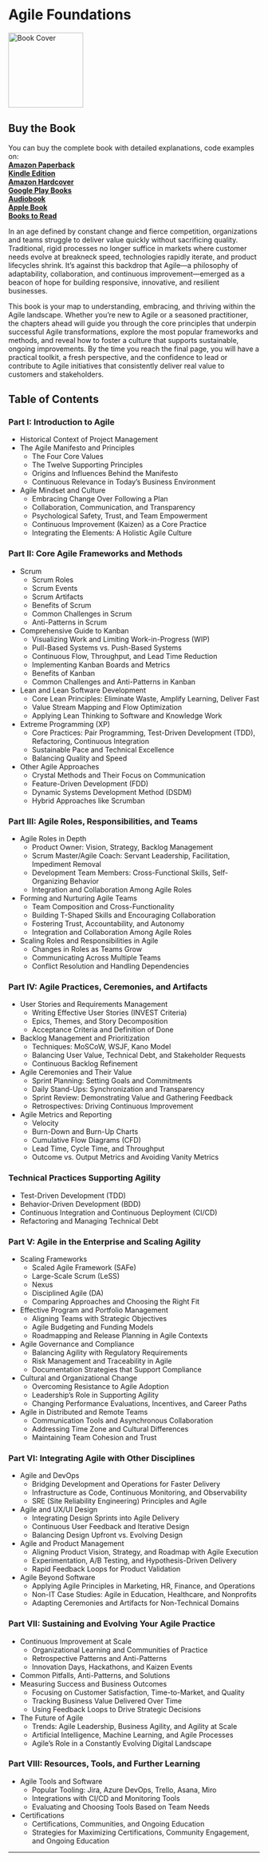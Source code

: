 # Agile Foundations

<img src="https://is1-ssl.mzstatic.com/image/thumb/Publication221/v4/6e/35/bd/6e35bd96-2efe-f2cc-03f1-fe7d36fd5059/7fc7c771-18dc-4954-9de7-ab1df16d68f3_cover_image.png/626x0w.webp" alt="Book Cover" width="150" />

## Buy the Book

You can buy the complete book with detailed explanations, code examples on:  
**[Amazon Paperback](https://www.amazon.com/dp/B0DPZK36F3)**  
**[Kindle Edition](https://www.amazon.com/dp/B0DPXBXSXL)**  
**[Amazon Hardcover](https://www.amazon.com/dp/B0DPZ6XFF1)**  
**[Google Play Books](https://play.google.com/store/books/details?id=89g2EQAAQBAJ)**  
**[Audiobook](https://play.google.com/store/audiobooks/details?id=AQAAAEDyw1uDuM)**  
**[Apple Book](https://books.apple.com/us/book/agile-foundations/id6739236119)**  
**[Books to Read](https://books2read.com/b/47e8XN)**

In an age defined by constant change and fierce competition, organizations and teams struggle to deliver value quickly without sacrificing quality. Traditional, rigid processes no longer suffice in markets where customer needs evolve at breakneck speed, technologies rapidly iterate, and product lifecycles shrink. It’s against this backdrop that Agile—a philosophy of adaptability, collaboration, and continuous improvement—emerged as a beacon of hope for building responsive, innovative, and resilient businesses.  

This book is your map to understanding, embracing, and thriving within the Agile landscape. Whether you’re new to Agile or a seasoned practitioner, the chapters ahead will guide you through the core principles that underpin successful Agile transformations, explore the most popular frameworks and methods, and reveal how to foster a culture that supports sustainable, ongoing improvements. By the time you reach the final page, you will have a practical toolkit, a fresh perspective, and the confidence to lead or contribute to Agile initiatives that consistently deliver real value to customers and stakeholders.

## Table of Contents

### Part I: Introduction to Agile
- Historical Context of Project Management
- The Agile Manifesto and Principles
  - The Four Core Values
  - The Twelve Supporting Principles
  - Origins and Influences Behind the Manifesto
  - Continuous Relevance in Today’s Business Environment
- Agile Mindset and Culture
  - Embracing Change Over Following a Plan
  - Collaboration, Communication, and Transparency
  - Psychological Safety, Trust, and Team Empowerment
  - Continuous Improvement (Kaizen) as a Core Practice
  - Integrating the Elements: A Holistic Agile Culture

### Part II: Core Agile Frameworks and Methods
- Scrum
  - Scrum Roles
  - Scrum Events
  - Scrum Artifacts
  - Benefits of Scrum
  - Common Challenges in Scrum
  - Anti-Patterns in Scrum
- Comprehensive Guide to Kanban
  - Visualizing Work and Limiting Work-in-Progress (WIP)
  - Pull-Based Systems vs. Push-Based Systems
  - Continuous Flow, Throughput, and Lead Time Reduction
  - Implementing Kanban Boards and Metrics
  - Benefits of Kanban
  - Common Challenges and Anti-Patterns in Kanban
- Lean and Lean Software Development
  - Core Lean Principles: Eliminate Waste, Amplify Learning, Deliver Fast
  - Value Stream Mapping and Flow Optimization
  - Applying Lean Thinking to Software and Knowledge Work
- Extreme Programming (XP)
  - Core Practices: Pair Programming, Test-Driven Development (TDD), Refactoring, Continuous Integration
  - Sustainable Pace and Technical Excellence
  - Balancing Quality and Speed
- Other Agile Approaches
  - Crystal Methods and Their Focus on Communication
  - Feature-Driven Development (FDD)
  - Dynamic Systems Development Method (DSDM)
  - Hybrid Approaches like Scrumban

### Part III: Agile Roles, Responsibilities, and Teams
- Agile Roles in Depth
  - Product Owner: Vision, Strategy, Backlog Management
  - Scrum Master/Agile Coach: Servant Leadership, Facilitation, Impediment Removal
  - Development Team Members: Cross-Functional Skills, Self-Organizing Behavior
  - Integration and Collaboration Among Agile Roles
- Forming and Nurturing Agile Teams
  - Team Composition and Cross-Functionality
  - Building T-Shaped Skills and Encouraging Collaboration
  - Fostering Trust, Accountability, and Autonomy
  - Integration and Collaboration Among Agile Roles
- Scaling Roles and Responsibilities in Agile
  - Changes in Roles as Teams Grow
  - Communicating Across Multiple Teams
  - Conflict Resolution and Handling Dependencies

### Part IV: Agile Practices, Ceremonies, and Artifacts
- User Stories and Requirements Management
  - Writing Effective User Stories (INVEST Criteria)
  - Epics, Themes, and Story Decomposition
  - Acceptance Criteria and Definition of Done
- Backlog Management and Prioritization
  - Techniques: MoSCoW, WSJF, Kano Model
  - Balancing User Value, Technical Debt, and Stakeholder Requests
  - Continuous Backlog Refinement
- Agile Ceremonies and Their Value
  - Sprint Planning: Setting Goals and Commitments
  - Daily Stand-Ups: Synchronization and Transparency
  - Sprint Review: Demonstrating Value and Gathering Feedback
  - Retrospectives: Driving Continuous Improvement
- Agile Metrics and Reporting
  - Velocity
  - Burn-Down and Burn-Up Charts
  - Cumulative Flow Diagrams (CFD)
  - Lead Time, Cycle Time, and Throughput
  - Outcome vs. Output Metrics and Avoiding Vanity Metrics

### Technical Practices Supporting Agility
- Test-Driven Development (TDD)
- Behavior-Driven Development (BDD)
- Continuous Integration and Continuous Deployment (CI/CD)
- Refactoring and Managing Technical Debt

### Part V: Agile in the Enterprise and Scaling Agility
- Scaling Frameworks
  - Scaled Agile Framework (SAFe)
  - Large-Scale Scrum (LeSS)
  - Nexus
  - Disciplined Agile (DA)
  - Comparing Approaches and Choosing the Right Fit
- Effective Program and Portfolio Management
  - Aligning Teams with Strategic Objectives
  - Agile Budgeting and Funding Models
  - Roadmapping and Release Planning in Agile Contexts
- Agile Governance and Compliance
  - Balancing Agility with Regulatory Requirements
  - Risk Management and Traceability in Agile
  - Documentation Strategies that Support Compliance
- Cultural and Organizational Change
  - Overcoming Resistance to Agile Adoption
  - Leadership’s Role in Supporting Agility
  - Changing Performance Evaluations, Incentives, and Career Paths
- Agile in Distributed and Remote Teams
  - Communication Tools and Asynchronous Collaboration
  - Addressing Time Zone and Cultural Differences
  - Maintaining Team Cohesion and Trust

### Part VI: Integrating Agile with Other Disciplines
- Agile and DevOps
  - Bridging Development and Operations for Faster Delivery
  - Infrastructure as Code, Continuous Monitoring, and Observability
  - SRE (Site Reliability Engineering) Principles and Agile
- Agile and UX/UI Design
  - Integrating Design Sprints into Agile Delivery
  - Continuous User Feedback and Iterative Design
  - Balancing Design Upfront vs. Evolving Design
- Agile and Product Management
  - Aligning Product Vision, Strategy, and Roadmap with Agile Execution
  - Experimentation, A/B Testing, and Hypothesis-Driven Delivery
  - Rapid Feedback Loops for Product Validation
- Agile Beyond Software
  - Applying Agile Principles in Marketing, HR, Finance, and Operations
  - Non-IT Case Studies: Agile in Education, Healthcare, and Nonprofits
  - Adapting Ceremonies and Artifacts for Non-Technical Domains

### Part VII: Sustaining and Evolving Your Agile Practice
- Continuous Improvement at Scale
  - Organizational Learning and Communities of Practice
  - Retrospective Patterns and Anti-Patterns
  - Innovation Days, Hackathons, and Kaizen Events
- Common Pitfalls, Anti-Patterns, and Solutions
- Measuring Success and Business Outcomes
  - Focusing on Customer Satisfaction, Time-to-Market, and Quality
  - Tracking Business Value Delivered Over Time
  - Using Feedback Loops to Drive Strategic Decisions
- The Future of Agile
  - Trends: Agile Leadership, Business Agility, and Agility at Scale
  - Artificial Intelligence, Machine Learning, and Agile Processes
  - Agile’s Role in a Constantly Evolving Digital Landscape

### Part VIII: Resources, Tools, and Further Learning
- Agile Tools and Software
  - Popular Tooling: Jira, Azure DevOps, Trello, Asana, Miro
  - Integrations with CI/CD and Monitoring Tools
  - Evaluating and Choosing Tools Based on Team Needs
- Certifications
  - Certifications, Communities, and Ongoing Education
  - Strategies for Maximizing Certifications, Community Engagement, and Ongoing Education


---
